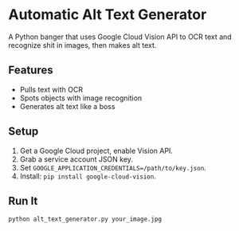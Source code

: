# Automatic Alt Text Generator

A Python banger that uses Google Cloud Vision API to OCR text and recognize shit in images, then makes alt text.

## Features
- Pulls text with OCR
- Spots objects with image recognition
- Generates alt text like a boss

## Setup
1. Get a Google Cloud project, enable Vision API.
2. Grab a service account JSON key.
3. Set `GOOGLE_APPLICATION_CREDENTIALS=/path/to/key.json`.
4. Install: `pip install google-cloud-vision`.

## Run It
```bash
python alt_text_generator.py your_image.jpg
